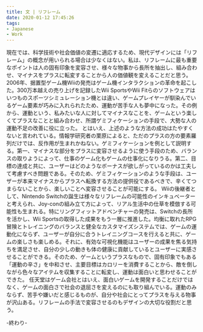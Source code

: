 ```yaml
---
title: 文 | リフレーム
date: 2020-01-12 17:45:26
tags:
- Japanese
- Work
---
```


現在では、科学技術や社会価値の変遷に適応するため、現代デザインには「リフレーム」の概念が用いられる場合は少なくはない。私は、リフレームに最も重要なポイントは人の固有印象を変容させ、様々な物事から長所を抽出し、組み合わせ、マイナスをプラスに転変することから人の価値観を変えることだと思う。
2006年、据置型ゲーム機Wiiの発売はゲーム機インタラクションの革命を起こした。300万本越えの売り上げを記録したWii SportsやWii Fitらのソフトウェアはいつものスポーツシミュレーション機とは違い、ゲームプレイヤーが馴染んでいるゲーム要素が巧みに入れられたため、運動が苦手な人も夢中になった。その例から、運動という、私みたいな人に対してマイナスなことを、ゲームという楽しくてプラスなことと組み合わせ、所謂ゲミフィケーションの手段で、大勢な人の運動不足の改善に役に立った。
とはいえ、上述のような方法の成功はたやすくないと言われている。情報学研究者の栗原によると、ただのプラスの方の要素羅列だけでは、反作用が生まれかねない。ゲミフィケーションを例として説明する。第一、マイナスな部分をプラスに変容させるように使う手段のため、バランスの取りようによって、仕事のゲーム化もゲームの仕事化になりうる。第二、目標の達成と共に、ユーザーはどのようなボーナスが欲しがっているのかは工夫して考慮すべき問題である。そのため、ゲミフィケーションのような手段は、ユーザーが本来マイナスからプラスへ転換する方法の提供役であるべきで、辛くてつまらないことから、楽しいことへ変容させることが可能にする。
Wiiの後継者として、Nintendo Switchの誕生は様々なリフレームの可能性のインキュベーターと考えられ、Joy-conの組み立て方によって、リアル生活中の仕草を模倣する可能性も生まれる。特にリングフィットアドベンチャーの発売は、Switchの長所を活かし、Wii Sportsの取得した成果をもう一層に推進した。均衡に取れたRPG冒険とトレイニングのバランスと健全なカスタマイズシステムでは、ゲームの運動化にならず、ユーザーが自分に合うトレイニングコースを行えると共に、ゲームの楽しさも楽しめる。それに、有効な可視化機能はユーザーの成果を焦る気持ちを満足させ、自分の少しの動きも体の健康に貢献しているとユーザーに実感させることができる。そのため、ゲームというプラスなもので、固有印象でもある「運動の辛さ」を中和させ、主要目標はカロリーを消費することから、敵を倒しながら色々なアイテムを収集することに転変し、運動は面白いと思わせることができた。
任天堂はゲーム会社とはいえ、面白いゲームを開発することだけではなく、ゲームの面白さで社会の退屈さを変えるのにも取り組んでいる。運動のみならず、苦手や嫌いだと感じるものが、自分や社会にとってプラスを与える物事が沢山ある。リフレームの手法で変容させるのもデザインの大切な役割だと思う。
<br>

-終わり-